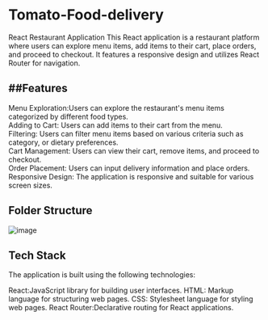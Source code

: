 # Tomato-Food-delivery
React Restaurant Application
This React application is a restaurant platform where users can explore menu items, add items to their cart, place orders, and proceed to checkout. It features a responsive design and utilizes React Router for navigation.

## ##Features
 Menu Exploration:Users can explore the restaurant's menu items categorized by different food types.<br>
Adding to Cart: Users can add items to their cart from the menu.<br>
Filtering: Users can filter menu items based on various criteria such as category, or dietary preferences.<br>
Cart Management: Users can view their cart, remove items, and proceed to checkout.<br>
Order Placement: Users can input delivery information and place orders.<br>
Responsive Design: The application is responsive and suitable for various screen sizes.<br>

## Folder Structure

![image](https://github.com/Sumithra49/Tomato-Food-delivery/assets/141726527/872837e1-bb58-467b-82f5-73fe788b7e11)
## Tech Stack
The application is built using the following technologies:

React:JavaScript library for building user interfaces.
HTML: Markup language for structuring web pages.
CSS: Stylesheet language for styling web pages.
React Router:Declarative routing for React applications.
